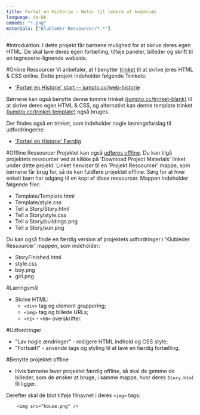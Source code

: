 ```yaml
---
title: Fortæl en Historie — Noter til ledere af kodeklub
language: da-DK
embeds: "*.png"
materials: ["Klubleder Ressourcer/*.*"]
...
```


#Introduktion:
I dette projekt får børnene mulighed for at skrive deres egen HTML. De skal lave deres egen fortælling, tilføje paneler, billeder og skrift til en tegneserie-lignende webside.

#Online Ressourcer
Vi anbefaler, at I benytter [trinket](https://trinket.io/) til at skrive jeres HTML & CSS online. Dette projekt indeholder følgende Trinkets:  
 
+ ['Fortæl en Historie' start -- jumpto.cc/web-historie](https://trinket.io/html/9adceacf5e)  

Børnene kan også benytte denne tomme trinket [(jumpto.cc/trinket-blank)](http://jumpto.cc/trinket-blank) til at skrive deres egen HTML & CSS, og alternativt kan denne template trinket [(jumpto.cc/trinket-template)](http://jumpto.cc/trinket-template) også bruges.
   
Der findes også en trinket, som indeholder nogle løsningsforslag til udfordringerne: 

+ ['Fortæl en Historie' Færdig](https://trinket.io/html/ad8c7825ec)

#Offline Ressourcer
Projektet kan også [udføres offline](../html-css.html). Du kan tilgå projektets ressourcer ved at klikke på 'Download Project Materials' linket under dette projekt. Linket henviser til en 'Projekt Ressourcer' mappe, som børnene får brug for, så de kan fuldføre projektet offline. Sørg for at hver enkelt barn har adgang til en kopi af disse ressourcer. Mappen indeholder følgende filer:

+ Template/Template.html
+ Template/style.css
+ Tell a Story/Story.html
+ Tell a Story/style.css
+ Tell a Story/buildings.png
+ Tell a Story/sun.png

Du kan også finde en færdig version af projektets udfordringer i 'Klubleder Ressourcer' mappen, som indeholder: 

+ StoryFinished.html
+ style.css
+ boy.png
+ girl.png

#Læringsmål
+ Skrive HTML:
	+ `<div>` tag og element gruppering;
	+ `<img>` tag og billede URLs;
	+ `<h1>` - `<h6>` overskrifter.

#Udfordringer
+ "Lav nogle ændringer" - redigere HTML indhold og CSS style; 
+ "Fortsæt!" - anvende tags og styling til at lave en færdig fortælling. 

#Benytte projektet offline
+ Hvis børnene laver projektet færdig offline, så skal de gemme de billeder, som de ønsker at bruge, i samme mappe, hvor deres `Story.html` fil ligger.

Derefter skal de blot tilføje filnavnet i deres `<img>` tags: 

``` 
	<img src="house.png" /> 
```  
